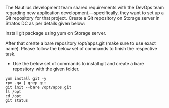The Nautilus development team shared requirements with the DevOps team regarding new application development.—specifically, they want to set up a Git repository for that project. Create a Git repository on Storage server in Stratos DC as per details given below:

Install git package using yum on Storage server.

After that create a bare repository /opt/apps.git (make sure to use exact name). Please follow the below set of commands to finish the respective task.
- Use the below set of commands to install git and create a bare repository with the given folder.

```
yum install git -y
rpm -qa | grep git
git init --bare /opt/apps.git
ll /opt
cd /opt
git status
```

